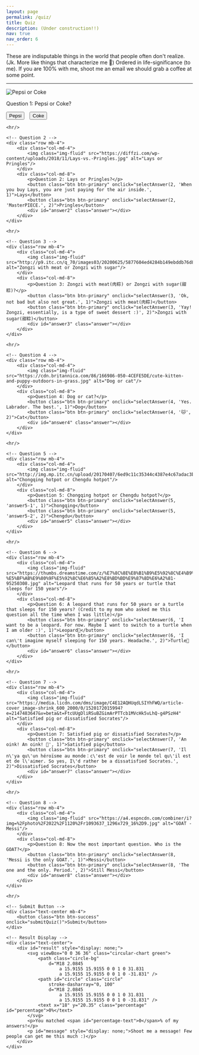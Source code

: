 ```yaml
---
layout: page
permalink: /quiz/
title: Quiz
description: (Under construction!!) 
nav: true
nav_order: 6
---
```


<p>
These are indisputable things in the world that people often don't realize. (Jk. More like things that characterize me 🤔) Ordered in life-significance (to me). If you are 100% with me, shoot me an email we should grab a coffee at some point. 
</p>

<hr/>

<div class="container" id="quiz-container">
    <!-- Question 1 -->
    <div class="row mb-4">
        <div class="col-md-4">
            <img class="img-fluid" src="https://cdn.cnn.com/cnnnext/dam/assets/180426115546-cola-wars-coke-pepsi.jpg" alt="Pepsi or Coke"/>
        </div>
        <div class="col-md-8">
            <p>Question 1: Pepsi or Coke?</p>
            <button class="btn btn-primary" onclick="selectAnswer(1, 'Pepsi, something tastes like toilet cleaner.', 1)">Pepsi</button>
            <button class="btn btn-primary" onclick="selectAnswer(1, 'Yes, coke please.', 2)">Coke</button>
            <div id="answer1" class="answer"></div>
        </div>
    </div>

    <hr/>

    <!-- Question 2 -->
    <div class="row mb-4">
        <div class="col-md-4">
            <img class="img-fluid" src="https://diffzi.com/wp-content/uploads/2018/11/Lays-vs.-Pringles.jpg" alt="Lays or Pringles"/>
        </div>
        <div class="col-md-8">
            <p>Question 2: Lays or Pringles?</p>
            <button class="btn btn-primary" onclick="selectAnswer(2, 'When you buy Lays, you are just paying for the air inside.', 1)">Lays</button>
            <button class="btn btn-primary" onclick="selectAnswer(2, 'MasterPIECE.', 2)">Pringles</button>
            <div id="answer2" class="answer"></div>
        </div>
    </div>

    <hr/>

    <!-- Question 3 -->
    <div class="row mb-4">
        <div class="col-md-4">
            <img class="img-fluid" src="http://p9.itc.cn/q_70/images03/20200625/5877604ed4284b149ebddb76d8d84ac1.jpeg" alt="Zongzi with meat or Zongzi with sugar"/>
        </div>
        <div class="col-md-8">
            <p>Question 3: Zongzi with meat(肉粽) or Zongzi with sugar(甜粽)?</p>
            <button class="btn btn-primary" onclick="selectAnswer(3, 'Ok, not bad but also not great.', 1)">Zongzi with meat(肉粽)</button>
            <button class="btn btn-primary" onclick="selectAnswer(3, 'Yay! Zongzi, essentially, is a type of sweet dessert :)', 2)">Zongzi with sugar(甜粽)</button>
            <div id="answer3" class="answer"></div>
        </div>
    </div>

    <hr/>

    <!-- Question 4 -->
    <div class="row mb-4">
        <div class="col-md-4">
            <img class="img-fluid" src="https://cdn.britannica.com/86/166986-050-4CEFE5DE/cute-kitten-and-puppy-outdoors-in-grass.jpg" alt="Dog or cat"/>
        </div>
        <div class="col-md-8">
            <p>Question 4: Dog or cat?</p>
            <button class="btn btn-primary" onclick="selectAnswer(4, 'Yes. Labrador. The best.', 1)">Dog</button>
            <button class="btn btn-primary" onclick="selectAnswer(4, '🐱', 2)">Cat</button>
            <div id="answer4" class="answer"></div>
        </div>
    </div>

    <hr/>

    <!-- Question 5 -->
    <div class="row mb-4">
        <div class="col-md-4">
            <img class="img-fluid" src="http://img.mp.itc.cn/upload/20170407/6ed9c11c35344c4387e4c67adac3b920_th.png" alt="Chongqing hotpot or Chengdu hotpot"/>
        </div>
        <div class="col-md-8">
            <p>Question 5: Chongqing hotpot or Chengdu hotpot?</p>
            <button class="btn btn-primary" onclick="selectAnswer(5, 'answer5-1', 1)">Chongqing</button>
            <button class="btn btn-primary" onclick="selectAnswer(5, 'answer5-2', 2)">Chengdu</button>
            <div id="answer5" class="answer"></div>
        </div>
    </div>

    <hr/>

    <!-- Question 6 -->
    <div class="row mb-4">
        <div class="col-md-4">
            <img class="img-fluid" src="https://thumbs.dreamstime.com/z/%E7%8C%8E%E8%B1%B9%E5%92%8C%E4%B9%8C%E9%BE%9F-%E5%BF%AB%E9%80%9F%E5%92%8C%E6%85%A2%E8%BD%BD%E9%87%8D%E6%A2%81-95250308.jpg" alt="Leopard that runs for 50 years or turtle that sleeps for 150 years"/>
        </div>
        <div class="col-md-8">
            <p>Question 6: A leopard that runs for 50 years or a turtle that sleeps for 150 years? (Credit to my mom who asked me this question all the time when I was little)</p>
            <button class="btn btn-primary" onclick="selectAnswer(6, 'I want to be a leopard. For now. Maybe I want to switch to a turtle when I am older :)', 1)">Leopard🐆</button>
            <button class="btn btn-primary" onclick="selectAnswer(6, 'I can\'t imagine myself sleeping for 150 years. Headache.', 2)">Turtle🐢</button>
            <div id="answer6" class="answer"></div>
        </div>
    </div>

    <hr/>

    <!-- Question 7 -->
    <div class="row mb-4">
        <div class="col-md-4">
            <img class="img-fluid" src="https://media.licdn.com/dms/image/C4E12AQHUqdLSIYhFWQ/article-cover_image-shrink_600_2000/0/1520172015994?e=2147483647&v=beta&t=FtcUUgDliRSuBZGimArPTTcb1MVcHk5vLhQ-g4PSzH4" alt="Satisfied pig or dissatisfied Socrates"/>
        </div>
        <div class="col-md-8">
            <p>Question 7: Satisfied pig or dissatisfied Socrates?</p>
            <button class="btn btn-primary" onclick="selectAnswer(7, 'An oink! An oink! 🐷', 1)">Satisfied pig</button>
            <button class="btn btn-primary" onclick="selectAnswer(7, 'Il n\'ya qu\'un héroïsme au monde：c\'est de voir le monde tel qu\'il est et de l\'aimer. So yes, I\'d rather be a dissatisfied Socrates.', 2)">Dissatisfied Socrates</button>
            <div id="answer7" class="answer"></div>
        </div>
    </div>

    <hr/>

    <!-- Question 8 -->
    <div class="row mb-4">
        <div class="col-md-4">
            <img class="img-fluid" src="https://a4.espncdn.com/combiner/i?img=%2Fphoto%2F2022%2F1120%2Fr1093637_1296x729_16%2D9.jpg" alt="GOAT - Messi"/>
        </div>
        <div class="col-md-8">
            <p>Question 8: Now the most important question. Who is the GOAT?</p>
            <button class="btn btn-primary" onclick="selectAnswer(8, 'Messi is the only GOAT.', 1)">Messi</button>
            <button class="btn btn-primary" onclick="selectAnswer(8, 'The one and the only. Period.', 2)">Still Messi</button>
            <div id="answer8" class="answer"></div>
        </div>
    </div>

    <hr/>

    <!-- Submit Button -->
    <div class="text-center mb-4">
        <button class="btn btn-success" onclick="submitQuiz()">Submit</button>
    </div>

    <!-- Result Display -->
    <div class="text-center">
        <div id="result" style="display: none;">
            <svg viewBox="0 0 36 36" class="circular-chart green">
                <path class="circle-bg"
                    d="M18 2.0845
                        a 15.9155 15.9155 0 0 1 0 31.831
                        a 15.9155 15.9155 0 0 1 0 -31.831" />
                <path id="circle" class="circle"
                    stroke-dasharray="0, 100"
                    d="M18 2.0845
                        a 15.9155 15.9155 0 0 1 0 31.831
                        a 15.9155 15.9155 0 0 1 0 -31.831" />
                <text x="18" y="20.35" class="percentage" id="percentage">0%</text>
            </svg>
            <p>You matched <span id="percentage-text">0</span>% of my answers!</p>
            <p id="message" style="display: none;">Shoot me a message! Few people can get me this much :)</p>
        </div>
    </div>
</div>

<script>
    const correctAnswers = [2, 2, 2, 1, 1, 1, 2, 1]; // Correct answers for the first 7 questions, last question can be 1 or 2
    let userAnswers = new Array(correctAnswers.length).fill(null);

    const answerTexts = {
        'answer5-1': 'There are many reasons that you should (always🤓) go with Chongqing hotpot. In short, check out this <a href="https://www.sohu.com/a/132630554_385445">article</a>.',
        'answer5-2': 'Click the other one I\'ll tell you.'
    };

    function selectAnswer(question, textKey, answer) {
        if (userAnswers[question - 1] !== null) {
            return; // Answer already selected
        }
        const answerText = answerTexts[textKey] || textKey;
        document.getElementById(`answer${question}`).innerHTML = answerText;
        userAnswers[question - 1] = answer;
    }

    function submitQuiz() {
        let score = 0;
        for (let i = 0; i < correctAnswers.length; i++) {
            if (i === correctAnswers.length - 1) {
                // Last question logic: both answers 1 and 2 are considered correct
                if (userAnswers[i] === 1 || userAnswers[i] === 2) {
                    score++;
                }
            } else if (userAnswers[i] === correctAnswers[i]) {
                score++;
            }
        }
        const totalQuestions = correctAnswers.length;
        const percentage = Math.round((score / totalQuestions) * 100); // Correctly computes percentage based on 8 questions
        animatePercentage(percentage);
        document.getElementById("result").style.display = "block";
        if (percentage >= 80) {
            document.getElementById("message").style.display = "block";
        }
    }

    function animatePercentage(percentage) {
        const circle = document.getElementById('circle');
        const text = document.getElementById('percentage');
        const textValue = document.getElementById('percentage-text');
        let progress = 0;
        const interval = setInterval(() => {
            if (progress >= percentage) {
                clearInterval(interval);
            } else {
                progress++;
                circle.style.strokeDasharray = `${progress}, 100`;
                text.innerHTML = `${progress}%`;
                textValue.innerHTML = `${progress}`;
            }
        }, 20);
    }
</script>

<style>
    .answer {
        margin-top: 10px;
        font-style: italic;
    }
    button.btn.btn-primary {
        margin-right: 10px;
    }
    .circular-chart {
        display: block;
        margin: 10px auto;
        max-width: 80%;
        max-height: 250px;
    }
    .circle-bg {
        fill: none;
        stroke: #eee;
        stroke-width: 3.8;
    }
    .circle {
        fill: none;
        stroke-width: 2.8;
        stroke-linecap: round;
        animation: progress 1s ease-out forwards;
    }
    .green .circle {
        stroke: #4caf50;
    }
    .percentage {
        font-size: 0.5em;
        text-anchor: middle;
        fill: #333;
    }
</style>